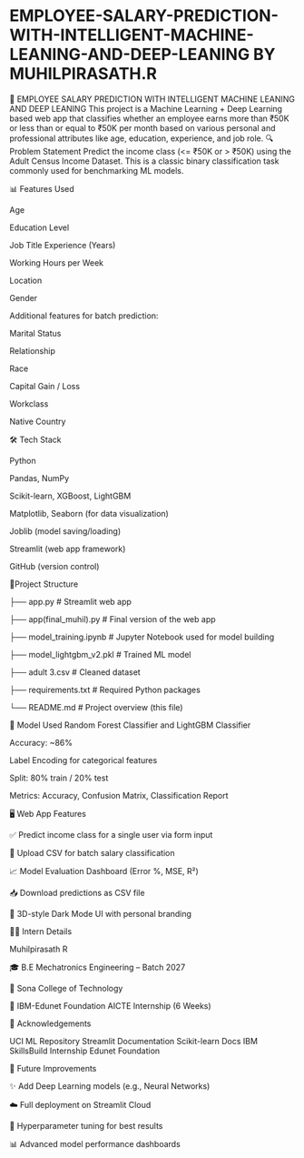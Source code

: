 # EMPLOYEE-SALARY-PREDICTION-WITH-INTELLIGENT-MACHINE-LEANING-AND-DEEP-LEANING BY MUHILPIRASATH.R
💼 EMPLOYEE SALARY PREDICTION WITH INTELLIGENT MACHINE LEANING AND DEEP LEANING   This project is a Machine Learning + Deep Learning based web app that classifies whether an employee earns more than ₹50K or less than or equal to ₹50K per month based on various personal and professional attributes like age, education, experience, and job role.
🔍 Problem Statement
Predict the income class (<= ₹50K or > ₹50K) using the Adult Census Income Dataset. This is a classic binary classification task commonly used for benchmarking ML models.

📊 Features Used

Age

Education Level

Job Title
Experience (Years)

Working Hours per Week

Location

Gender

Additional features for batch prediction:

Marital Status

Relationship

Race

Capital Gain / Loss

Workclass

Native Country

🛠️ Tech Stack

Python

Pandas, NumPy

Scikit-learn, XGBoost, LightGBM

Matplotlib, Seaborn (for data visualization)

Joblib (model saving/loading)

Streamlit (web app framework)

GitHub (version control)

📂Project Structure

├── app.py                   # Streamlit web app

├── app(final_muhil).py     # Final version of the web app

├── model_training.ipynb    # Jupyter Notebook used for model building

├── model_lightgbm_v2.pkl   # Trained ML model

├── adult 3.csv             # Cleaned dataset

├── requirements.txt        # Required Python packages

└── README.md               # Project overview (this file)

🧪 Model Used
Random Forest Classifier and LightGBM Classifier

Accuracy: ~86%

Label Encoding for categorical features

Split: 80% train / 20% test

Metrics: Accuracy, Confusion Matrix, Classification Report

🖥️ Web App Features

✅ Predict income class for a single user via form input

📁 Upload CSV for batch salary classification

📈 Model Evaluation Dashboard (Error %, MSE, R²)

📥 Download predictions as CSV file

🌙 3D-style Dark Mode UI with personal branding

👨‍💻 Intern Details

Muhilpirasath R

🎓 B.E Mechatronics Engineering – Batch 2027

🏫 Sona College of Technology

🚀 IBM-Edunet Foundation AICTE Internship (6 Weeks)

🌟 Acknowledgements

UCI ML Repository
Streamlit Documentation
Scikit-learn Docs
IBM SkillsBuild Internship
Edunet Foundation

📌 Future Improvements

✨ Add Deep Learning models (e.g., Neural Networks)

☁️ Full deployment on Streamlit Cloud

🧠 Hyperparameter tuning for best results

📊 Advanced model performance dashboards




